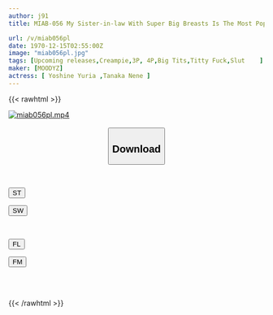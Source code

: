 ```yaml
---
author: j91
title: MIAB-056 My Sister-in-law With Super Big Breasts Is The Most Popular Pub Girl! ? Together With My Shop Friend, I Use My Unparalleled Dick As A Practice Table For A Secret Op, And Give Her A Follow-up Tit Fuck! Nene Tanaka Yuria Yoshine

url: /v/miab056pl
date: 1970-12-15T02:55:00Z
image: "miab056pl.jpg"
tags: [Upcoming releases,Creampie,3P, 4P,Big Tits,Titty Fuck,Slut	 ]
maker: [MOODYZ]
actress: [ Yoshine Yuria ,Tanaka Nene ]
---
```



{{< rawhtml >}}

<div class="video" data-videoid="pending_link.html">
    <a href="javascript:;">
        <img src="/v/miab056pl/miab056pl.jpg" width="WIDTH" height="HEIGHT" alt="miab056pl.mp4" loading="lazy">
    </a>
</div>

<script type="text/javascript" src="https://j91.asia/asset/on-demand-pend.js"></script>

<br>
  <link rel="stylesheet" href="https://j91.asia/asset/bs5.css">
  
  <center>
  <button class="btn btn-primary" type="button" data-bs-toggle="collapse" data-bs-target=".multi-collapse" aria-expanded="false" aria-controls="multiCollapseExample1 multiCollapseExample2"><h2>Download</h2></button></center>
</p>
<div class="row">
  <div class="col">
    <div class="collapse multi-collapse" id="multiCollapseExample1">
      <div class="card card-body">
	      	      <br>
<div class="buttons">  
<p><a href="https://j91.asia/pending_link.html" target="_blank"><button class="btn-hover color-3"><i class="fa fa-download"></i> ST</button></a></p>
<p><a href="https://j91.asia/pending_link.html" target="_blank"><button class="btn-hover color-2"><i class="fa fa-download"></i> SW</button></a></p></div>
    </div>
  </div>
</div>
  <div class="col">
    <div class="collapse multi-collapse" id="multiCollapseExample2">
      <div class="card card-body">
	      <br>
<div class="buttons">
<p><a href="https://j91.asia/pending_link.html" target="_blank"><button class="btn-hover color-9"><i class="fa fa-download"></i> FL</button></a></p>
<p><a href="https://j91.asia/pending_link.html" target="_blank"><button class="btn-hover color-8"><i class="fa fa-download"></i> FM</button></a></p></div>
<br><br>
      </div>
    </div>
  </div>
</div>

{{< /rawhtml >}}